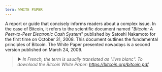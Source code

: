 ```yaml
---
term: WHITE PAPER
---
```


A report or guide that concisely informs readers about a complex issue. In the case of Bitcoin, it refers to the scientific document named "*Bitcoin: A Peer-to-Peer Electronic Cash System*" published by Satoshi Nakamoto for the first time on October 31, 2008. This document outlines the fundamental principles of Bitcoin. The White Paper presented nowadays is a second version published on March 24, 2009.

> ► *In French, the term is usually translated as "livre blanc". To download the Bitcoin White Paper: https://bitcoin.org/bitcoin.pdf.*